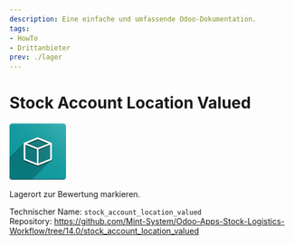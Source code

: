 ```yaml
---
description: Eine einfache und umfassende Odoo-Dokumentation.
tags:
- HowTo
- Drittanbieter
prev: ./lager
---
```

# Stock Account Location Valued
![icon_oms_box](assets/icon_oms_box.png)

Lagerort zur Bewertung markieren.

Technischer Name: `stock_account_location_valued`\
Repository: <https://github.com/Mint-System/Odoo-Apps-Stock-Logistics-Workflow/tree/14.0/stock_account_location_valued>
